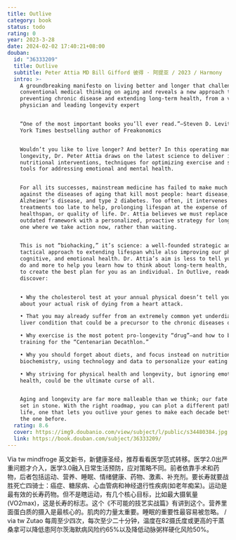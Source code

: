 ```yaml
---
title: Outlive
category: book
status: todo
rating: 0
year: 2023-3-28
date: 2024-02-02 17:40:21+08:00
douban:
  id: "36333209"
  title: Outlive
  subtitle: Peter Attia MD Bill Gifford 彼得 · 阿提亚 / 2023 / Harmony
  intro: >-
    A groundbreaking manifesto on living better and longer that challenges the
    conventional medical thinking on aging and reveals a new approach to
    preventing chronic disease and extending long-term health, from a visionary
    physician and leading longevity expert


    “One of the most important books you’ll ever read.”—Steven D. Levitt, New
    York Times bestselling author of Freakonomics


    Wouldn’t you like to live longer? And better? In this operating manual for
    longevity, Dr. Peter Attia draws on the latest science to deliver innovative
    nutritional interventions, techniques for optimizing exercise and sleep, and
    tools for addressing emotional and mental health.


    For all its successes, mainstream medicine has failed to make much progress
    against the diseases of aging that kill most people: heart disease, cancer,
    Alzheimer’s disease, and type 2 diabetes. Too often, it intervenes with
    treatments too late to help, prolonging lifespan at the expense of
    healthspan, or quality of life. Dr. Attia believes we must replace this
    outdated framework with a personalized, proactive strategy for longevity,
    one where we take action now, rather than waiting.


    This is not “biohacking,” it’s science: a well-founded strategic and
    tactical approach to extending lifespan while also improving our physical,
    cognitive, and emotional health. Dr. Attia’s aim is less to tell you what to
    do and more to help you learn how to think about long-term health, in order
    to create the best plan for you as an individual. In Outlive, readers will
    discover:


    • Why the cholesterol test at your annual physical doesn’t tell you enough
    about your actual risk of dying from a heart attack.

    • That you may already suffer from an extremely common yet underdiagnosed
    liver condition that could be a precursor to the chronic diseases of aging.

    • Why exercise is the most potent pro-longevity “drug”—and how to begin
    training for the “Centenarian Decathlon.”

    • Why you should forget about diets, and focus instead on nutritional
    biochemistry, using technology and data to personalize your eating pattern.

    • Why striving for physical health and longevity, but ignoring emotional
    health, could be the ultimate curse of all.


    Aging and longevity are far more malleable than we think; our fate is not
    set in stone. With the right roadmap, you can plot a different path for your
    life, one that lets you outlive your genes to make each decade better than
    the one before.
  rating: 8.6
  cover: https://img9.doubanio.com/view/subject/l/public/s34480384.jpg
  link: https://book.douban.com/subject/36333209/
---
```


Via tw mindfroge 英文新书，新健康圣经，推荐看看医学范式转移。医学2.0出严重问题才介入，医学3.0融入日常生活预防，应对策略不同。前者依靠手术和药物，后者包括运动、营养、睡眠、情绪健康、药物、激素、补充剂。要长寿就要战胜死亡四骑士：癌症、糖尿病、心血管病和神经退行性疾病(如老年痴呆)。运动是最有效的长寿药物。但不是瞎运动，有几个核心目标，比如最大摄氧量(VO2max)，这是长寿的标志。这个《不可能的技艺实战篇》有讲到这个。营养里面蛋白质的摄入是最核心的。肌肉的力量太重要。睡眠的重要性最容易被忽略。 / via tw Zutao 每周至少四次，每次至少二十分钟，温度在82摄氏度或更高的干蒸桑拿可以降低患阿尔茨海默病风险约65%以及降低动脉粥样硬化风险50%。
